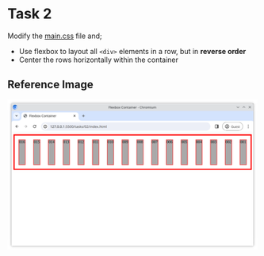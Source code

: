 # Task 2

Modify the [main.css](./main.css) file and;

- Use flexbox to layout all `<div>` elements in a row, but in **reverse order**
- Center the rows horizontally within the container

## Reference Image

![Reference image](./reference.png)
